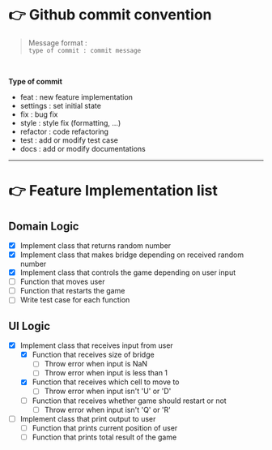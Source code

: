 # 👉 Github commit convention

> Message format : <br>`type of commit : commit message`

<br>

**Type of commit**

* feat : new feature implementation
* settings : set initial state
* fix : bug fix
* style : style fix (formatting, ...)
* refactor : code refactoring
* test : add or modify test case
* docs : add or modify documentations

---

# 👉 Feature Implementation list

## Domain Logic
- [x] Implement class that returns random number
- [x] Implement class that makes bridge depending on received random number
- [x] Implement class that controls the game depending on user input
 - [ ] Function that moves user
 - [ ] Function that restarts the game
- [ ] Write test case for each function

## UI Logic
- [x] Implement class that receives input from user
  - [x] Function that receives size of bridge
    - [ ] Throw error when input is NaN
    - [ ] Throw error when input is less than 1
  - [x] Function that receives which cell to move to
    - [ ] Throw error when input isn't 'U' or 'D'
  - [ ] Function that receives whether game should restart or not
    - [ ] Throw error when input isn't 'Q' or 'R'

- [ ] Implement class that print output to user
  - [ ] Function that prints current position of user
  - [ ] Function that prints total result of the game